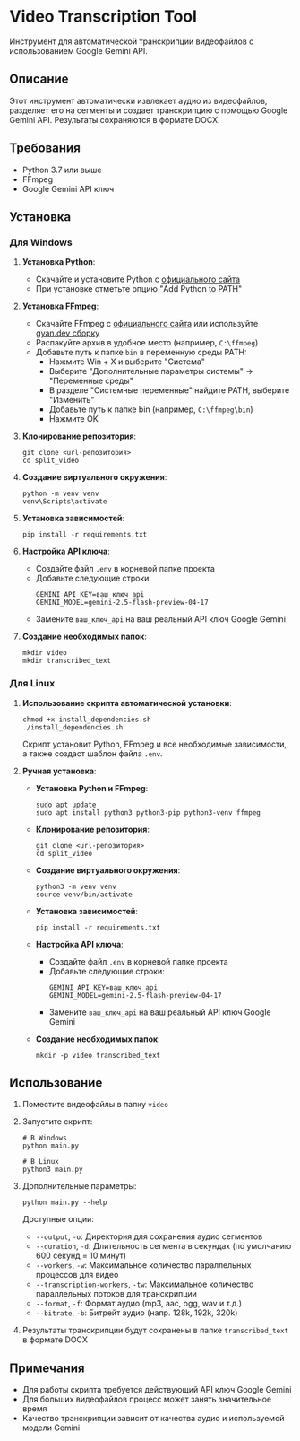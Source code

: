 # Video Transcription Tool

Инструмент для автоматической транскрипции видеофайлов с использованием Google Gemini API.

## Описание

Этот инструмент автоматически извлекает аудио из видеофайлов, разделяет его на сегменты и создает транскрипцию с помощью Google Gemini API. Результаты сохраняются в формате DOCX.

## Требования

- Python 3.7 или выше
- FFmpeg
- Google Gemini API ключ

## Установка

### Для Windows

1. **Установка Python**:
   - Скачайте и установите Python с [официального сайта](https://www.python.org/downloads/)
   - При установке отметьте опцию "Add Python to PATH"

2. **Установка FFmpeg**:
   - Скачайте FFmpeg с [официального сайта](https://ffmpeg.org/download.html) или используйте [gyan.dev сборку](https://www.gyan.dev/ffmpeg/builds/)
   - Распакуйте архив в удобное место (например, `C:\ffmpeg`)
   - Добавьте путь к папке `bin` в переменную среды PATH:
     - Нажмите Win + X и выберите "Система"
     - Выберите "Дополнительные параметры системы" -> "Переменные среды"
     - В разделе "Системные переменные" найдите PATH, выберите "Изменить"
     - Добавьте путь к папке bin (например, `C:\ffmpeg\bin`)
     - Нажмите OK

3. **Клонирование репозитория**:
   ```
   git clone <url-репозитория>
   cd split_video
   ```

4. **Создание виртуального окружения**:
   ```
   python -m venv venv
   venv\Scripts\activate
   ```

5. **Установка зависимостей**:
   ```
   pip install -r requirements.txt
   ```

6. **Настройка API ключа**:
   - Создайте файл `.env` в корневой папке проекта
   - Добавьте следующие строки:
     ```
     GEMINI_API_KEY=ваш_ключ_api
     GEMINI_MODEL=gemini-2.5-flash-preview-04-17
     ```
   - Замените `ваш_ключ_api` на ваш реальный API ключ Google Gemini

7. **Создание необходимых папок**:
   ```
   mkdir video
   mkdir transcribed_text
   ```

### Для Linux

1. **Использование скрипта автоматической установки**:
   ```
   chmod +x install_dependencies.sh
   ./install_dependencies.sh
   ```

   Скрипт установит Python, FFmpeg и все необходимые зависимости, а также создаст шаблон файла `.env`.

2. **Ручная установка**:

   - **Установка Python и FFmpeg**:
     ```
     sudo apt update
     sudo apt install python3 python3-pip python3-venv ffmpeg
     ```

   - **Клонирование репозитория**:
     ```
     git clone <url-репозитория>
     cd split_video
     ```

   - **Создание виртуального окружения**:
     ```
     python3 -m venv venv
     source venv/bin/activate
     ```

   - **Установка зависимостей**:
     ```
     pip install -r requirements.txt
     ```

   - **Настройка API ключа**:
     - Создайте файл `.env` в корневой папке проекта
     - Добавьте следующие строки:
       ```
       GEMINI_API_KEY=ваш_ключ_api
       GEMINI_MODEL=gemini-2.5-flash-preview-04-17
       ```
     - Замените `ваш_ключ_api` на ваш реальный API ключ Google Gemini

   - **Создание необходимых папок**:
     ```
     mkdir -p video transcribed_text
     ```

## Использование

1. Поместите видеофайлы в папку `video`

2. Запустите скрипт:
   ```
   # В Windows
   python main.py

   # В Linux
   python3 main.py
   ```

3. Дополнительные параметры:
   ```
   python main.py --help
   ```

   Доступные опции:
   - `--output`, `-o`: Директория для сохранения аудио сегментов
   - `--duration`, `-d`: Длительность сегмента в секундах (по умолчанию 600 секунд = 10 минут)
   - `--workers`, `-w`: Максимальное количество параллельных процессов для видео
   - `--transcription-workers`, `-tw`: Максимальное количество параллельных потоков для транскрипции
   - `--format`, `-f`: Формат аудио (mp3, aac, ogg, wav и т.д.)
   - `--bitrate`, `-b`: Битрейт аудио (напр. 128k, 192k, 320k)

4. Результаты транскрипции будут сохранены в папке `transcribed_text` в формате DOCX

## Примечания

- Для работы скрипта требуется действующий API ключ Google Gemini
- Для больших видеофайлов процесс может занять значительное время
- Качество транскрипции зависит от качества аудио и используемой модели Gemini
